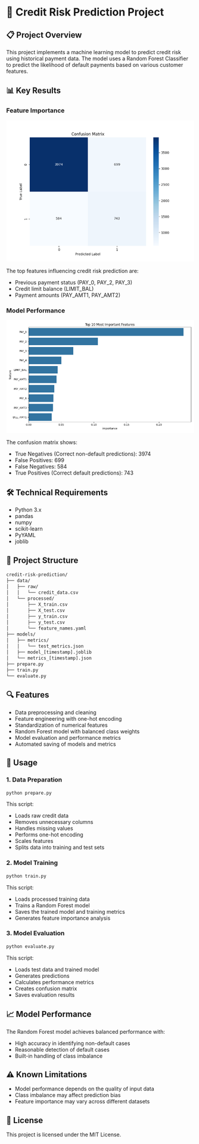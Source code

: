 # 🎯 Credit Risk Prediction Project

## 📋 Project Overview
This project implements a machine learning model to predict credit risk using historical payment data. The model uses a Random Forest Classifier to predict the likelihood of default payments based on various customer features.

## 📊 Key Results

### Feature Importance

<div align="center">
  <img src="models/src/models/confusion_matrix_20241024_170019.png" alt="Feature Importance">
</div>

The top features influencing credit risk prediction are:
* Previous payment status (PAY_0, PAY_2, PAY_3)
* Credit limit balance (LIMIT_BAL)
* Payment amounts (PAY_AMT1, PAY_AMT2)

### Model Performance

<div align="center">
  <img src="models/src/models/feature_importance_20241024_165933.png" alt="Confusion Matrix">
</div>

The confusion matrix shows:
* True Negatives (Correct non-default predictions): 3974
* False Positives: 699
* False Negatives: 584
* True Positives (Correct default predictions): 743

## 🛠️ Technical Requirements
* Python 3.x
* pandas
* numpy
* scikit-learn
* PyYAML
* joblib

## 📂 Project Structure
```
credit-risk-prediction/
├── data/
│   ├── raw/
│   │   └── credit_data.csv
│   └── processed/
│       ├── X_train.csv
│       ├── X_test.csv
│       ├── y_train.csv
│       ├── y_test.csv
│       └── feature_names.yaml
├── models/
│   ├── metrics/
│   │   └── test_metrics.json
│   ├── model_[timestamp].joblib
│   └── metrics_[timestamp].json
├── prepare.py
├── train.py
└── evaluate.py
```

## 🔍 Features
* Data preprocessing and cleaning
* Feature engineering with one-hot encoding
* Standardization of numerical features
* Random Forest model with balanced class weights
* Model evaluation and performance metrics
* Automated saving of models and metrics

## 🚀 Usage

### 1. Data Preparation
```bash
python prepare.py
```
This script:
* Loads raw credit data
* Removes unnecessary columns
* Handles missing values
* Performs one-hot encoding
* Scales features
* Splits data into training and test sets

### 2. Model Training
```bash
python train.py
```
This script:
* Loads processed training data
* Trains a Random Forest model
* Saves the trained model and training metrics
* Generates feature importance analysis

### 3. Model Evaluation
```bash
python evaluate.py
```
This script:
* Loads test data and trained model
* Generates predictions
* Calculates performance metrics
* Creates confusion matrix
* Saves evaluation results

## 📈 Model Performance
The Random Forest model achieves balanced performance with:
* High accuracy in identifying non-default cases
* Reasonable detection of default cases
* Built-in handling of class imbalance

## ⚠️ Known Limitations
* Model performance depends on the quality of input data
* Class imbalance may affect prediction bias
* Feature importance may vary across different datasets

## 📝 License
This project is licensed under the MIT License.
